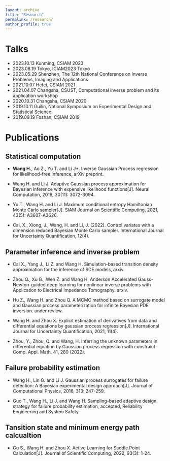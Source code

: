 ```yaml
---
layout: archive
title: "Research"
permalink: /research/
author_profile: true
---
```

# Talks
- 2023.10.13 Kunming, CSIAM 2023
- 2023.08.19 Tokyo, ICIAM2023 Tokyo
- 2023.05.29 Shenzhen, The 12th National Conference on Inverse Problems, Imaging and Applications
- 2021.10.07 Hefei, CSIAM 2021
- 2021.04.07 Changsha, CSUST, Computational inverse problem and its application workshop
- 2020.10.31 Changsha, CSIAM 2020
- 2019.10.11 Guilin, National Symposium on Experimental Design and Statistical Science
- 2019.09.19 Foshan, CSIAM 2019
<!-- - 2021.10.29 Shenzhen, Inverse problem 2021
-->

# Publications
## Statistical computation

- **Wang H.**, Ao Z., Yu T. and Li J*. Inverse Gaussian Process regression for likelihood-free inference, arXiv preprint.

- Wang H. and Li J. Adaptive Gaussian process approximation for Bayesian inference with expensive likelihood functions[J]. Neural Computation, 2018, 30(11): 3072-3094.

- Yu T., Wang H. and Li J. Maximum conditional entropy Hamiltonian Monte Carlo sampler[J]. SIAM Journal on Scientific Computing, 2021, 43(5): A3607-A3626.

- Cai, X., Xiong, J., Wang, H. and Li, J. (2022). Control variates with a dimension reduced Bayesian Monte Carlo sampler. International Journal for Uncertainty Quantification, 12(4).

## Parameter inference and inverse problem

- Cai X., Yang J., Li Z. and Wang H. Simulation-based transition density approximation for the inference of SDE models, arxiv.

- Zhou Q., Xu G., Wen Z. and Wang H. Anderson Accelerated Gauss-Newton-guided deep learning for nonlinear inverse problems with Application to Electrical Impedance Tomography. arxiv.

- Hu Z., Wang H. and Zhou Q. A MCMC method based on surrogate model and Gaussian process parameterization for infinite Bayesian PDE inversion. under review.

- Wang H. and Zhou X. Explicit estimation of derivatives from data and differential equations by gaussian process regression[J]. International Journal for Uncertainty Quantification, 2021, 11(4).

- Zhou, Y., Zhou, Q. and Wang, H. Inferring the unknown parameters in differential equation by Gaussian process regression with constraint. Comp. Appl. Math. 41, 280 (2022).


## Failure probability estimation
- Wang H., Lin G. and Li J. Gaussian process surrogates for failure detection: A Bayesian experimental design approach[J]. Journal of Computational Physics, 2016, 313: 247-259.

- Guo T., Wang H., Li J. and Wang H. Sampling-based adaptive design strategy for failure probability estimation, accepted, Reliability Engineering and System Safety.

## Tansition state and minimum energy path calcualtion

- Gu S., Wang H. and Zhou X. Active Learning for Saddle Point Calculation[J]. Journal of Scientific Computing, 2022, 93(3): 1-24.